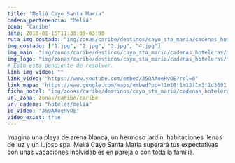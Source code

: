 ```yaml
---
title: "Meliá Cayo Santa María"
cadena_pertenencia: "Meliá"
zona: "Caribe"
date: 2018-01-15T11:38:09-03:00
ruta_img_costado: "img/zonas/caribe/destinos/cayo_sta_maria/cadenas_hoteleras/melia/melia_cayo_santamaria/imagenes/"
img_costado: ["1.jpg", "2.jpg", "3.jpg", "4.jpg"]
img_main: "img/zonas/caribe/destinos/cayo_sta_maria/cadenas_hoteleras/melia/melia_cayo_santamaria/melia_cayo_santa_maria.jpg"
img_logo: "img/zonas/caribe/destinos/cayo_sta_maria/cadenas_hoteleras/melia/melia_cayo_santamaria/logo/logo_melia_cayo_santa_maria.jpg"
# Esto esta pendiente de resolver.
link_img_video: ""
link_video: "https://www.youtube.com/embed/35QAAoeHvOE?rel=0"
link_mapa: "https://www.google.com/maps/embed?pb=!1m18!1m12!1m3!1d3681.848943735509!2d-79.0637686850389!3d22.659419985138115!2m3!1f0!2f0!3f0!3m2!1i1024!2i768!4f13.1!3m3!1m2!1s0x892a95081257b755%3A0x6fcc8b1892fb9bb9!2sHotel+Melia+Cayo+Santa+Maria!5e0!3m2!1ses!2scl!4v1516027237236"
ficha_hotel: "img/zonas/caribe/destinos/cayo_sta_maria/cadenas_hoteleras/melia/melia_cayo_santamaria/melia_cayo_santa_maria.pdf"
url_zona: zonas/caribe/caribe
url_cadena: "hoteles/melia"
id_video: "35QAAoeHvOE"
video_exist: true
---
```

Imagina una playa de arena blanca, un hermoso jardín, habitaciones llenas de luz y un lujoso spa. Meliá Cayo Santa María superará tus expectativas con unas vacaciones inolvidables en pareja o con toda la familia.
